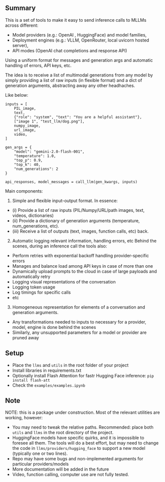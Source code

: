 ## Summary
This is a set of tools to make it easy to send inference calls to MLLMs across different:
- Model providers (e.g.: OpenAI , HuggingFace) and model families, 
- Deployment engines (e.g.: VLLM, OpenRouter, local uvicorn hosted server), 
- API modes (OpenAI chat completions and response API)

Using a uniform format for messages and generation args and automatic handling of errors, API keys, etc.

The idea is to receive a list of multimodal generations from any model by simply providing a list of raw inputs (in flexible format) and a dict of generation arguments, abstracting away any other headhaches.

Like below:
```
inputs = [
    PIL_image, 
    text, 
    {"role": "system", "text": "You are a helpful assistant"}, 
    ["image 1", "test_llm/dog.png"],
    numpy_image,
    url_image,
    video,
]

gen_args = {
    "model": "gemini-2.0-flash-001",
    "temperature": 1.0,
    "top_p": 0.9,
    "top_k": 40,
    "num_generations": 2
}

api_responses, model_messages = call_llm(gen_kwargs, inputs)
```

Main components:
1) Simple and flexible input-output format. In essence:
- (i) Provide a list of raw inputs (PIL/Numpy/URL/path images, text, videos, dictionaries) 
- (ii) Provide a dictionary of generation arguments (temperature, num_generations, etc).
- (iii) Receive a list of outputs (text, images, function calls, etc) back.

2) Automatic logging relevant information, handling errors, etc
Behind the scenes, during an inference call the tools also:
- Perform retries with exponential backoff handling provider-specific errors
- Manages and balance load among API keys in case of more than one
- Dynamically upload prompts to the cloud in case of large payloads and automatically retry
- Logging visual representations of the conversation
- Logging token usage
- Log timings for specific calls
- etc

3) Homogeneous representation for elements of a conversation and generation arguments.
- Any transformations needed to inputs to necessary for a provider, model, engine is done behind the scenes
- Similarly, any unsupported parameters for a model or provider are pruned away

## Setup
- Place the `llms` and `utils` in the root folder of your project
- Install libraries in requirements.txt
- Optionally install Flash Attention for fastr Hugging Face inference: `pip install flash-att`
- Check the `examples/examples.ipynb`

## Note
NOTE: this is a package under construction. Most of the relevant utilities are working, however:
- You may need to tweak the relative paths. Recommended: place both `utils` and `llms` in the root directory of the project.
- HuggingFace models have specific quirks, and it is impossible to foresee all them. The tools will do a best effort, but may need to change the code in `llms/providers/hugging_face` to support a new model (typically one or two lines).
- Repo may have some bugs and non-implemented arguments for particular providers/models
- More documentation will be added in the future
- Video, function calling, computer use are not fully tested.

